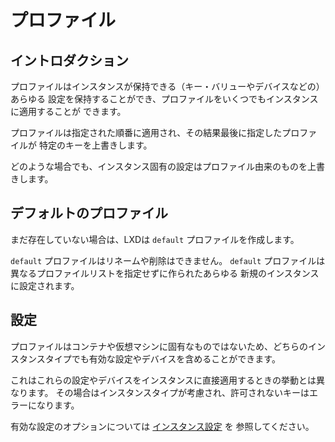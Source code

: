 # プロファイル

## イントロダクション

プロファイルはインスタンスが保持できる（キー・バリューやデバイスなどの）あらゆる
設定を保持することができ、プロファイルをいくつでもインスタンスに適用することが
できます。

プロファイルは指定された順番に適用され、その結果最後に指定したプロファイルが
特定のキーを上書きします。

どのような場合でも、インスタンス固有の設定はプロファイル由来のものを上書きします。

## デフォルトのプロファイル

まだ存在していない場合は、LXDは `default` プロファイルを作成します。

`default` プロファイルはリネームや削除はできません。
`default` プロファイルは異なるプロファイルリストを指定せずに作られたあらゆる
新規のインスタンスに設定されます。

## 設定

プロファイルはコンテナや仮想マシンに固有なものではないため、どちらのインスタンスタイプでも有効な設定やデバイスを含めることができます。

これはこれらの設定やデバイスをインスタンスに直接適用するときの挙動とは異なります。
その場合はインスタンスタイプが考慮され、許可されないキーはエラーになります。

有効な設定のオプションについては [インスタンス設定](instances.md) を
参照してください。
